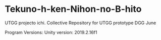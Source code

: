 # Tekuno-h-ken-Nihon-no-B-hito
UTGG projecto ichi. Collective Repository for UTGG prototype DGG June

Program Versions:
Unity version: 2019.2.16f1
